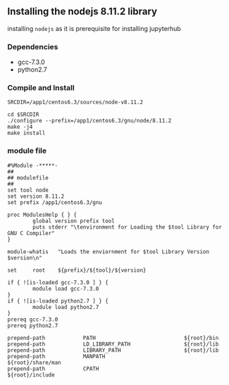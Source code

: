 ## Installing the nodejs 8.11.2 library

installing `nodejs` as it is prerequisite for installing jupyterhub    

### Dependencies

* gcc-7.3.0
* python2.7 

### Compile and Install

```
SRCDIR=/app1/centos6.3/sources/node-v8.11.2

cd $SRCDIR 
./configure --prefix=/app1/centos6.3/gnu/node/8.11.2
make -j4
make install

```
### module file

```
#%Module -*****-
##
## modulefile
##
set tool node
set version 8.11.2
set prefix /app1/centos6.3/gnu

proc ModulesHelp { } {
        global version prefix tool
        puts stderr "\tenvironment for Loading the $tool Library for GNU C Compiler"
}

module-whatis   "Loads the enviornment for $tool Library Version $version\n"

set     root    ${prefix}/${tool}/${version}

if { ![is-loaded gcc-7.3.0 ] } {
        module load gcc-7.3.0
}
if { ![is-loaded python2.7 ] } {
        module load python2.7
}
prereq gcc-7.3.0
prereq python2.7

prepend-path            PATH                            ${root}/bin
prepend-path            LD_LIBRARY_PATH                 ${root}/lib
prepend-path            LIBRARY_PATH                    ${root}/lib
prepend-path            MANPATH                         ${root}/share/man
prepend-path            CPATH                           ${root}/include
```